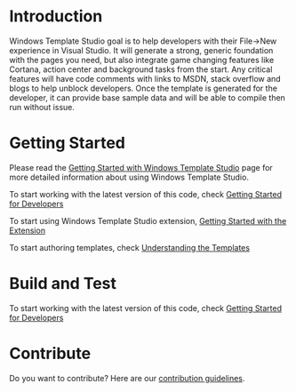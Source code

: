 # Introduction 
Windows Template Studio goal is to help developers with their File->New experience in Visual Studio.  It will generate a strong, generic foundation with the pages you need, but also integrate game changing features like Cortana, action center and background tasks from the start.  Any critical features will have code comments with links to MSDN, stack overflow and blogs to help unblock developers. Once the template is generated for the developer, it can provide base sample data and will be able to compile then run without issue.

# Getting Started
Please read the [Getting Started with Windows Template Studio](../docs/readme.md) page for more detailed information about using Windows Template Studio.

To start working with the latest version of this code, check [Getting Started for Developers](../docs/getting-started-developers.md)

To start using Windows Template Studio extension, [Getting Started with the Extension](../docs/getting-started-extension.md)

To start authoring templates, check [Understanding the Templates](../docs/templates.md)

# Build and Test
To start working with the latest version of this code, check [Getting Started for Developers](../docs/getting-started-developers.md)

# Contribute
Do you want to contribute? Here are our [contribution guidelines](../contributing.md).

